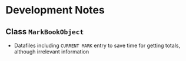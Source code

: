 # Development Notes

## Class `MarkBookObject`
* Datafiles including `CURRENT MARK` entry to save time for getting totals, although irrelevant information